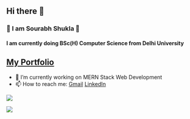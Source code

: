 ## Hi there 👋

### 🖖 I am **Sourabh Shukla** 🖖<br>
#### I am currently doing **BSc(H) Computer Science** from Delhi University <br>

## [My Portfolio](https://anonymous372.github.io/port-folio/)
- 🔭 I’m currently working on MERN Stack Web Development
- 📫 How to reach me: [Gmail](mailto:intern.sourabh@gmail.com)  [LinkedIn](https://www.linkedin.com/in/sourabh-shukla-178b2121b/)

![](https://c.tenor.com/GfSX-u7VGM4AAAAC/coding.gif)

![](https://komarev.com/ghpvc/?username=ideepakrajput&color=blueviolet)
